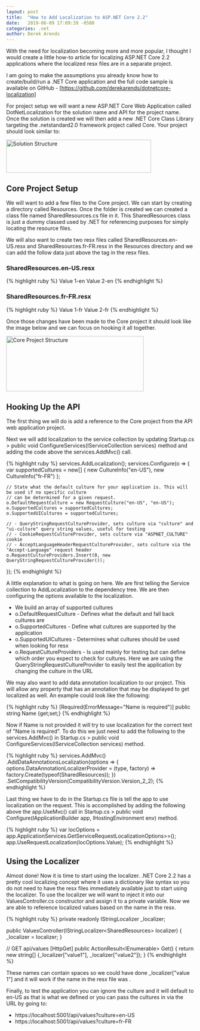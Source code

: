 ```yaml
---
layout: post
title:  "How to Add Localization to ASP.NET Core 2.2"
date:   2019-06-09 17:09:39 -0500
categories: .net
author: Derek Arends
---
```

 
With the need for localization becoming more and more popular, I thought I would create a little how-to article for localizing ASP.NET Core 2.2 applications where the localized resx files are in a separate project.

I am going to make the assumptions you already know how to create/build/run a .NET Core application and the full code sample is available on GitHub - [https://github.com/derekarends/dotnetcore-localization]

For project setup we will want a new ASP.NET Core Web Application called DotNetLocalization for the solution name and API for the project name.  Once the solution is created we will then add a new .NET Core Class Library targeting the .netstandard2.0 framework project called Core.  Your project should look similar to:

<img src="{{site.url}}/assets/DotNetLocalizationProjectStructure.png" alt="Solution Structure" width="388" height="88"/>

## Core Project Setup

We will want to add a few files to the Core project.  We can start by creating a directory called Resources.  Once the folder is created we can created a class file named SharedResources.cs file in it.  This SharedResources class is just a dummy classed used by .NET for referencing purposes for simply locating the resource files.

We will also want to create two resx files called SharedResources.en-US.resx and SharedResources.fr-FR.resx in the Resources directory and we can add the follow data just above the </root> tag in the resx files.

### SharedResources.en-US.resx

{% highlight ruby %}
<data name="value1" xml:space="preserve">
    <value>Value 1-en</value>
</data>
<data name="value2" xml:space="preserve">
    <value>Value 2-en</value>
</data>
{% endhighlight %}

### SharedResources.fr-FR.resx

{% highlight ruby %}
<data name="value1" xml:space="preserve">
    <value>Value 1-fr</value>
</data>
<data name="value2" xml:space="preserve">
    <value>Value 2-fr</value>
</data>
{% endhighlight %}

Once those changes have been made to the Core project it should look like the image below and we can focus on hooking it all together.

<img src="{{site.url}}/assets/DotNetLocalizationCoreStructure.png" alt="Core Project Structure" width="368" height="148"/>

## Hooking Up the API

The first thing we will do is add a reference to the Core project from the API web application project.

Next we will add localization to the service collection by updating Startup.cs > public void ConfigureServices(IServiceCollection services) method and adding the code above the services.AddMvc() call.

{% highlight ruby %}
services.AddLocalization();
services.Configure<RequestLocalizationOptions>(o =>
{
    var supportedCultures = new[]
    {
        new CultureInfo("en-US"),
        new CultureInfo("fr-FR")
    };

    // State what the default culture for your application is. This will be used if no specific culture
    // can be determined for a given request.
    o.DefaultRequestCulture = new RequestCulture("en-US", "en-US");
    o.SupportedCultures = supportedCultures;
    o.SupportedUICultures = supportedCultures;

    // - QueryStringRequestCultureProvider, sets culture via "culture" and "ui-culture" query string values, useful for testing
    // - CookieRequestCultureProvider, sets culture via "ASPNET_CULTURE" cookie
    // - AcceptLanguageHeaderRequestCultureProvider, sets culture via the "Accept-Language" request header
    o.RequestCultureProviders.Insert(0, new QueryStringRequestCultureProvider());
});
{% endhighlight %}

A little explanation to what is going on here. We are first telling the Service collection to AddLocalization to the dependency tree. We are then configuring the options available to the localization.

* We build an array of supported cultures
* o.DefaultRequestCulture - Defines what the default and fall back cultures are
* o.SupportedCultures - Define what cultures are supported by the application
* o.SupportedUICultures - Determines what cultures should be used when looking for resx
* o.RequestCultureProviders - Is used mainly for testing but can define which order you expect to check for cultures.  Here we are using the QueryStringRequestCultureProvider to easily test the application by changing the culture in the URL

We may also want to add data annotation localization to our project.  This will allow any property that has an annotation that may be displayed to get localized as well.  An example could look like the following:

{% highlight ruby %}
[Required(ErrorMessage="Name is required")]
public string Name {get;set;}
{% endhighlight %}

Now if Name is not provided it will try to use localization for the correct text of "Name is required".  To do this we just need to add the following to the services.AddMvc() in Startup.cs > public void ConfigureServices(IServiceCollection services) method.

{% highlight ruby %}
services.AddMvc()
  .AddDataAnnotationsLocalization(options =>
  {
      options.DataAnnotationLocalizerProvider = (type, factory) =>
          factory.Create(typeof(SharedResources));
  })
  .SetCompatibilityVersion(CompatibilityVersion.Version_2_2);
{% endhighlight %}

Last thing we have to do in the Startup.cs file is tell the app to use localization on the request.  This is accomplished by adding the following above the app.UseMvc() call in Startup.cs > public void Configure(IApplicationBuilder app, IHostingEnvironment env) method.

{% highlight ruby %}
var locOptions = app.ApplicationServices.GetService<IOptions>RequestLocalizationOptions>>();
      app.UseRequestLocalization(locOptions.Value);
{% endhighlight %}

## Using the Localizer

Almost done! Now it is time to start using the localizer.  .NET Core 2.2 has a pretty cool localizing concept where it uses a dictionary like syntax so you do not need to have the resx files immediately available just to start using the localizer.  To use the localizer we will want to inject it into our ValuesController.cs constructor and assign it to a private variable.  Now we are able to reference localized values based on the name in the resx.

{% highlight ruby %}
private readonly IStringLocalizer<SharedResources> _localizer;

public ValuesController(IStringLocalizer&lt;SharedResources> localizer)
{
    _localizer = localizer;
}

// GET api/values
[HttpGet]
public ActionResult<IEnumerable<string>> Get()
{
    return new string[] {_localizer["value1"], _localizer["value2"]};
}
{% endhighlight %}

These names can contain spaces so we could have done _localizer["value 1"] and it will work if the name in the resx file was <data name="value 1">.

Finally, to test the application you can ignore the culture and it will default to en-US as that is what we defined or you can pass the cultures in via the URL by going to:

* https://localhost:5001/api/values?culture=en-US
* https://localhost:5001/api/values?culture=fr-FR

[https://github.com/derekarends/dotnetcore-localization]: https://github.com/derekarends/dotnetcore-localization
[https://localhost:5001/api/values?culture=en-US]: https://localhost:5001/api/values?culture=en-US
[https://localhost:5001/api/values?culture=fr-FR]: https://localhost:5001/api/values?culture=fr-FR
